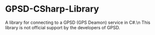 # GPSD-CSharp-Library
A library for connecting to a GPSD (GPS Deamon) service in C#.\n
This library is not official support by the developers of GPSD.
